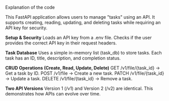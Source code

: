 Explanation of the code

This FastAPI application allows users to manage "tasks" using an API. It supports creating, reading, updating, and deleting tasks while requiring an API key for security.

**Setup & Security**
Loads an API key from a .env file.
Checks if the user provides the correct API key in their request headers.

**Task Database**
Uses a simple in-memory list (task_db) to store tasks.
Each task has an ID, title, description, and completion status.

**CRUD Operations (Create, Read, Update, Delete)**
GET /v1/file/{task_id} → Get a task by ID.
POST /v1/file → Create a new task.
PATCH /v1/file/{task_id} → Update a task.
DELETE /v1/file/{task_id} → Remove a task.

**Two API Versions**
Version 1 (/v1) and Version 2 (/v2) are identical.
This demonstrates how APIs can evolve over time.
